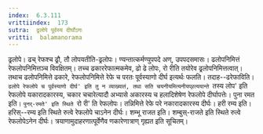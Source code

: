 ```yaml
---
index:  6.3.111
vrittiindex:  173
sutra:  ढ्रलोपे पूर्वस्य दीर्घोऽणः
vritti:  balamanorama 
---
```


ढ्रलोपे। ढच् रेफश्च ढ्रौ, तौ लोपयतीति-ढ्रलोपः। ण्यन्तात्कर्मण्युपपदे अण्, उपपदसमासः। ढलोपनिमित्तं रेफलोपनिमित्तञ्च विवक्षितम्। तच्च ढकाररेफात्मकमेव, ढो ढे लोपः, रो रीति तयोरेव ढ्रलोपनिमित्तत्वात्। तथाच ढलोपनिमित्ते ढकारे, रेफलोपनिमित्ते रेफे च परतः पूर्वस्याणो दीर्घ इत्यर्थः फलति। तदाह--ढरेफाविति। `ढलोपे रेफलोपे च पूर्वस्याणो दीर्घ' इति तु न व्याख्यातं, तथा सति चयनीयमित्यनीयप्र्रत्ययान्ते `तस्य लोप' इति रेफलोपे यकारादकारस्य, चकार चचारेत्यादौ अभ्यासे अकारस्य च हलादिशेषेण रेफलोपे दीर्घापत्तेः। पुना रमत इति। `पुनर्-रमते' इति स्थिते `रो री' ति रेफलोपः। तन्निमित्ते रेफे परे नकारादकारस्य दीर्घः। हरी रम्य इति। हरिस्--रम्य इति स्थिते रुत्वे रेफलोपे चाऽनेन दीर्घः। शम्भू राजत इति। शम्बुस्-राजते इति स्थिते रुत्वे रेफलोपेऽनेन दीर्घः। त्रयाणामुदाहरणात्पूर्वेणैव णकारेणात्राण् गृह्यत इति सूचितम्। 

